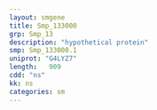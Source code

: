 ```yaml
---
layout: smgene
title: Smp_133000
grp: Smp_13
description: "hypothetical protein"
smp: Smp_133000.1
uniprot: "G4LYZ7"
length:   909
cdd: "ns"
kk: ns
categories: sm
---
```

